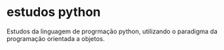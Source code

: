 # estudos python 
Estudos da linguagem de progrmação python, utilizando o paradigma da programação orientada a objetos.
